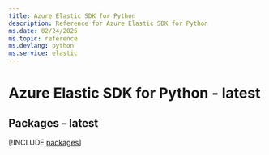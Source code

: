 ```yaml
---
title: Azure Elastic SDK for Python
description: Reference for Azure Elastic SDK for Python
ms.date: 02/24/2025
ms.topic: reference
ms.devlang: python
ms.service: elastic
---
```

# Azure Elastic SDK for Python - latest
## Packages - latest
[!INCLUDE [packages](elastic-index.md)]